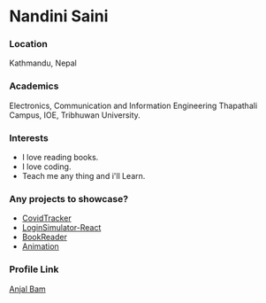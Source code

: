 # Nandini Saini

### Location

Kathmandu, Nepal

### Academics

Electronics, Communication and Information Engineering
Thapathali Campus, IOE, Tribhuwan University.

### Interests

- I love reading books.
- I love coding.
- Teach me any thing and i'll Learn.

### Any projects to showcase?

- [CovidTracker](https://covidstatsnepal.now.sh)
- [LoginSimulator-React](https://login-simulatior.now.sh)
- [BookReader](https://bookreader.now.sh)
- [Animation](https://animate-bg-we-code.vercel.app)

### Profile Link

[Anjal Bam](https://github.com/anjalbam)
